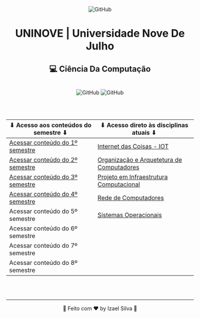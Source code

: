 <div align="center">
   <img alt="GitHub" src="https://www.uninove.br/logo-uninove.svg"/>

   <h1>UNINOVE | Universidade Nove De Julho</h1>
   <h2>💻 Ciência Da Computação</h2>

   <br>

   <div align="center">
      <img alt="GitHub" src="https://img.shields.io/github/license/Ias4g/take-home-coding-challenge?color=%2323BFD0&logoColor=%230F0F0F"/>
      <img alt="GitHub" src="https://img.shields.io/badge/PRs-welcome-23BFD0" />
   </div>

   <br><br>

   | ⬇ Acesso aos conteúdos do semestre ⬇ | ⬇ Acesso direto às disciplinas atuais ⬇                         |
   |-----------------------------------------------|-----------------------------------------------------------------|
   | [Acessar conteúdo do 1º semestre](./2022/1/)  | [Internet das Coisas - IOT](./2023/2/IC(IOT)/) |
   | [Acessar conteúdo do 2º semestre](./2022/2/)  | [Organização e Arquetetura de Computadores](./2023/2/OAC/)                                  |
   | [Acessar conteúdo do 3º semestre](./2023/1/)  | [Projeto em Infraestrutura Computacional](./2023/2/PIC/)                |
   | [Acessar conteúdo do 4º semestre](./2023/2/)               | [Rede de Computadores](./2023/2/RC/)                                 |
   | Acessar conteúdo do 5º semestre               | [Sistemas Operacionais](./2023/2/SO/)                           |
   | Acessar conteúdo do 6º semestre               |                                                                 |
   | Acessar conteúdo do 7º semestre               |                                                                 |
   | Acessar conteúdo do 8º semestre               |                                                                 |

   <br><br>

   <hr>

   👋 Feito com ♥ by Izael Silva 👋
</div>